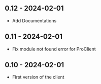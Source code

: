 ## 0.12 - 2024-02-01
* Add Documentations

## 0.11 - 2024-02-01
* Fix module not found error for ProClient

## 0.10 - 2024-02-01
* First version of the client


